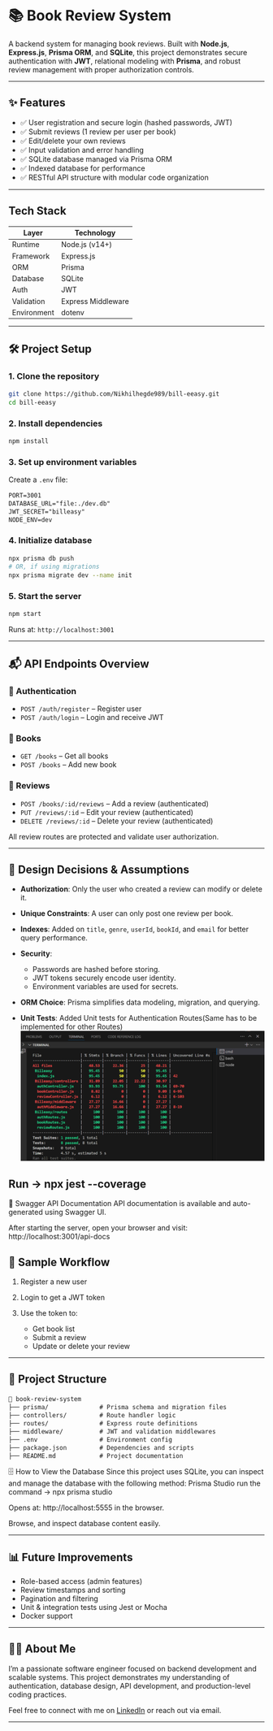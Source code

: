 # 📚 Book Review System

A backend system for managing book reviews. Built with **Node.js**, **Express.js**, **Prisma ORM**, and **SQLite**, this project demonstrates secure authentication with **JWT**, relational modeling with **Prisma**, and robust review management with proper authorization controls.

---

## ✨ Features

* ✅ User registration and secure login (hashed passwords, JWT)
* ✅ Submit reviews (1 review per user per book)
* ✅ Edit/delete your own reviews
* ✅ Input validation and error handling
* ✅ SQLite database managed via Prisma ORM
* ✅ Indexed database for performance
* ✅ RESTful API structure with modular code organization

---

## Tech Stack

| Layer       | Technology         |
| ----------- | ------------------ |
| Runtime     | Node.js (v14+)     |
| Framework   | Express.js         |
| ORM         | Prisma             |
| Database    | SQLite             |
| Auth        | JWT                |
| Validation  | Express Middleware |
| Environment | dotenv             |

---

## 🛠️ Project Setup

### 1. Clone the repository

```bash
git clone https://github.com/Nikhilhegde989/bill-eeasy.git
cd bill-eeasy
```

### 2. Install dependencies

```bash
npm install
```

### 3. Set up environment variables

Create a `.env` file:

```env
PORT=3001
DATABASE_URL="file:./dev.db"
JWT_SECRET="billeasy"
NODE_ENV=dev
```

### 4. Initialize database

```bash
npx prisma db push
# OR, if using migrations
npx prisma migrate dev --name init
```

### 5. Start the server

```bash
npm start
```

Runs at: `http://localhost:3001`

---

## 📬 API Endpoints Overview

### 📌 Authentication

* `POST /auth/register` – Register user
* `POST /auth/login` – Login and receive JWT

### 📌 Books

* `GET /books` – Get all books
* `POST /books` – Add new book

### 📌 Reviews

* `POST /books/:id/reviews` – Add a review (authenticated)
* `PUT /reviews/:id` – Edit your review (authenticated)
* `DELETE /reviews/:id` – Delete your review (authenticated)

All review routes are protected and validate user authorization.

---

## 🎯 Design Decisions & Assumptions

* **Authorization**: Only the user who created a review can modify or delete it.
* **Unique Constraints**: A user can only post one review per book.
* **Indexes**: Added on `title`, `genre`, `userId`, `bookId`, and `email` for better query performance.
* **Security**:

  * Passwords are hashed before storing.
  * JWT tokens securely encode user identity.
  * Environment variables are used for secrets.
* **ORM Choice**: Prisma simplifies data modeling, migration, and querying.
* **Unit Tests**: Added Unit tests for Authentication Routes(Same has to be implemented for other Routes)
![](image.png)

Run -> npx jest --coverage
---
📜 Swagger API Documentation
API documentation is available and auto-generated using Swagger UI.

After starting the server, open your browser and visit:
http://localhost:3001/api-docs


## 🧪 Sample Workflow

1. Register a new user
2. Login to get a JWT token
3. Use the token to:

   * Get book list
   * Submit a review
   * Update or delete your review


---

## 📂 Project Structure

```
📆 book-review-system
├── prisma/              # Prisma schema and migration files
├── controllers/         # Route handler logic
├── routes/              # Express route definitions
├── middleware/          # JWT and validation middlewares
├── .env                 # Environment config
├── package.json         # Dependencies and scripts
├── README.md            # Project documentation
```

🗄️ How to View the Database
Since this project uses SQLite, you can inspect and manage the database with the following method:
Prisma Studio
run the command -> npx prisma studio

Opens at: http://localhost:5555 in the browser.

Browse, and inspect database content easily.

---

## 📊 Future Improvements

* Role-based access (admin features)
* Review timestamps and sorting
* Pagination and filtering
* Unit & integration tests using Jest or Mocha
* Docker support

---

## 👨‍💼 About Me

I’m a passionate software engineer focused on backend development and scalable systems. This project demonstrates my understanding of authentication, database design, API development, and production-level coding practices.

Feel free to connect with me on [LinkedIn](https://www.linkedin.com/in/nikhilhegde989/) or reach out via email.

---


